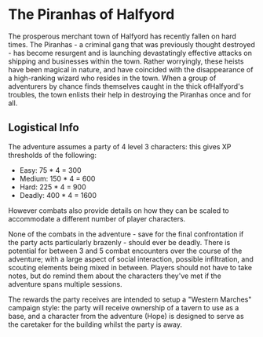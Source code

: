 # The Piranhas of Halfyord

The prosperous merchant town of Halfyord has recently fallen on hard times.
The Piranhas - a criminal gang that was previously thought destroyed - has become resurgent and is launching devastatingly effective attacks on shipping and businesses within the town.
Rather worryingly, these heists have been magical in nature, and have coincided with the disappearance of a high-ranking wizard who resides in the town.
When a group of adventurers by chance finds themselves caught in the thick ofHalfyord's troubles, the town enlists their help in destroying the Piranhas once and for all.

## Logistical Info

The adventure assumes a party of 4 level 3 characters: this gives XP thresholds of the following:

- Easy: 75 * 4 = 300
- Medium: 150 * 4 = 600
- Hard: 225 * 4 = 900
- Deadly: 400 * 4 = 1600

However combats also provide details on how they can be scaled to accommodate a different number of player characters.

None of the combats in the adventure - save for the final confrontation if the party acts particularly brazenly - should ever be deadly.
There is potential for between 3 and 5 combat encounters over the course of the adventure; with a large aspect of social interaction, possible infiltration, and scouting elements being mixed in between.
Players should not have to take notes, but do remind them about the characters they've met if the adventure spans multiple sessions.

The rewards the party receives are intended to setup a "Western Marches" campaign style: the party will receive ownership of a tavern to use as a base, and a character from the adventure (Hope) is designed to serve as the caretaker for the building whilst the party is away.
